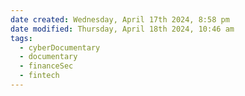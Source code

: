 ```yaml
---
date created: Wednesday, April 17th 2024, 8:58 pm
date modified: Thursday, April 18th 2024, 10:46 am
tags:
  - cyberDocumentary
  - documentary
  - financeSec
  - fintech
---
```

